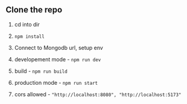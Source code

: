 ## Clone the repo

1. cd into dir

2. `npm install`

3. Connect to Mongodb url, setup env

4. developement mode - `npm run dev`

5. build - `npm run build`

6. production mode - `npm run start`

7. cors allowed - `"http://localhost:8080", "http://localhost:5173"`
